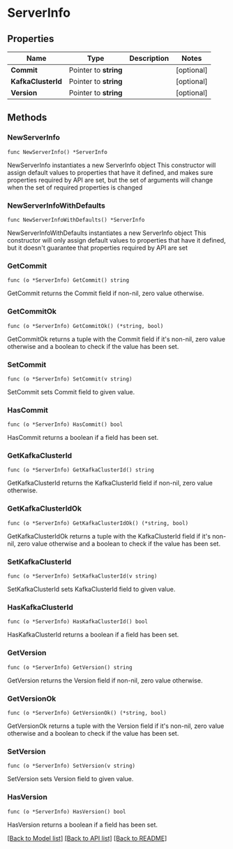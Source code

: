 # ServerInfo

## Properties

Name | Type | Description | Notes
------------ | ------------- | ------------- | -------------
**Commit** | Pointer to **string** |  | [optional] 
**KafkaClusterId** | Pointer to **string** |  | [optional] 
**Version** | Pointer to **string** |  | [optional] 

## Methods

### NewServerInfo

`func NewServerInfo() *ServerInfo`

NewServerInfo instantiates a new ServerInfo object
This constructor will assign default values to properties that have it defined,
and makes sure properties required by API are set, but the set of arguments
will change when the set of required properties is changed

### NewServerInfoWithDefaults

`func NewServerInfoWithDefaults() *ServerInfo`

NewServerInfoWithDefaults instantiates a new ServerInfo object
This constructor will only assign default values to properties that have it defined,
but it doesn't guarantee that properties required by API are set

### GetCommit

`func (o *ServerInfo) GetCommit() string`

GetCommit returns the Commit field if non-nil, zero value otherwise.

### GetCommitOk

`func (o *ServerInfo) GetCommitOk() (*string, bool)`

GetCommitOk returns a tuple with the Commit field if it's non-nil, zero value otherwise
and a boolean to check if the value has been set.

### SetCommit

`func (o *ServerInfo) SetCommit(v string)`

SetCommit sets Commit field to given value.

### HasCommit

`func (o *ServerInfo) HasCommit() bool`

HasCommit returns a boolean if a field has been set.

### GetKafkaClusterId

`func (o *ServerInfo) GetKafkaClusterId() string`

GetKafkaClusterId returns the KafkaClusterId field if non-nil, zero value otherwise.

### GetKafkaClusterIdOk

`func (o *ServerInfo) GetKafkaClusterIdOk() (*string, bool)`

GetKafkaClusterIdOk returns a tuple with the KafkaClusterId field if it's non-nil, zero value otherwise
and a boolean to check if the value has been set.

### SetKafkaClusterId

`func (o *ServerInfo) SetKafkaClusterId(v string)`

SetKafkaClusterId sets KafkaClusterId field to given value.

### HasKafkaClusterId

`func (o *ServerInfo) HasKafkaClusterId() bool`

HasKafkaClusterId returns a boolean if a field has been set.

### GetVersion

`func (o *ServerInfo) GetVersion() string`

GetVersion returns the Version field if non-nil, zero value otherwise.

### GetVersionOk

`func (o *ServerInfo) GetVersionOk() (*string, bool)`

GetVersionOk returns a tuple with the Version field if it's non-nil, zero value otherwise
and a boolean to check if the value has been set.

### SetVersion

`func (o *ServerInfo) SetVersion(v string)`

SetVersion sets Version field to given value.

### HasVersion

`func (o *ServerInfo) HasVersion() bool`

HasVersion returns a boolean if a field has been set.


[[Back to Model list]](../README.md#documentation-for-models) [[Back to API list]](../README.md#documentation-for-api-endpoints) [[Back to README]](../README.md)


